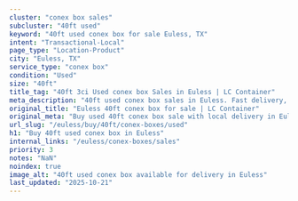 ```yaml
---
cluster: "conex box sales"
subcluster: "40ft used"
keyword: "40ft used conex box for sale Euless, TX"
intent: "Transactional-Local"
page_type: "Location-Product"
city: "Euless, TX"
service_type: "conex box"
condition: "Used"
size: "40ft"
title_tag: "40ft 3ci Used conex box Sales in Euless | LC Container"
meta_description: "40ft used conex box sales in Euless. Fast delivery, competitive pricing. Serving conex boxes area. Quote ID: A64. Call (214) 524-4168 for your free quote today."
original_title: "Euless 40ft conex box for sale | LC Container"
original_meta: "Buy used 40ft conex box sale with local delivery in Euless, TX. LC Container — local Since 2003. Request a fast quote today."
url_slug: "/euless/buy/40ft/conex-boxes/used"
h1: "Buy 40ft used conex box in Euless"
internal_links: "/euless/conex-boxes/sales"
priority: 3
notes: "NaN"
noindex: true
image_alt: "40ft used conex box available for delivery in Euless"
last_updated: "2025-10-21"
---
```


<!-- TODO: Add unique city/inventory copy, images, and internal links here. -->

